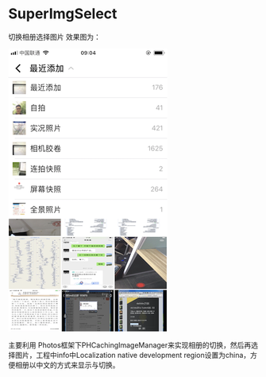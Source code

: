 # SuperImgSelect
切换相册选择图片
效果图为：

![image](https://github.com/xc19930909yu/SuperImgSelect/blob/master/IMG_2861.PNG) 
 
 主要利用 Photos框架下PHCachingImageManager来实现相册的切换，然后再选择图片，工程中info中Localization native development region设置为china，方便相册以中文的方式来显示与切换。

